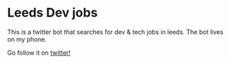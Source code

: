 # Leeds Dev jobs

This is a twitter bot that searches for dev & tech jobs in leeds.
The bot lives on my phone.

Go follow it on [twitter!](https://twitter.com/leedsDevJobs)